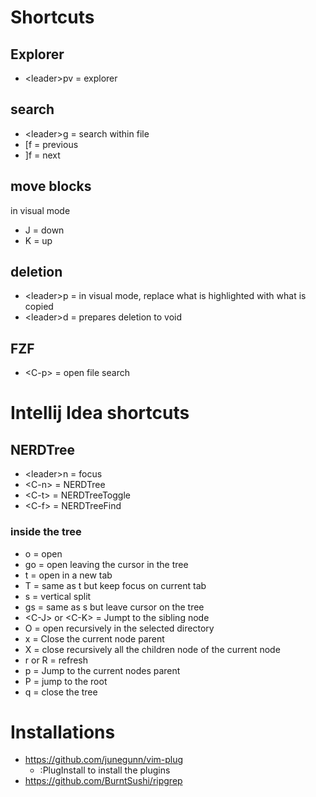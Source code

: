 # Shortcuts
## Explorer
- \<leader>pv = explorer
## search
- \<leader>g = search within file
- [f = previous
- ]f = next
## move blocks
in visual mode
- J = down
- K = up
## deletion
- \<leader>p = in visual mode, replace what is highlighted with what is copied
- \<leader>d = prepares deletion to void
## FZF
- \<C-p> = open file search


# Intellij Idea shortcuts
## NERDTree
- \<leader>n = focus
- \<C-n> = NERDTree
- \<C-t> = NERDTreeToggle
- \<C-f> = NERDTreeFind
### inside the tree
- o = open
- go = open leaving the cursor in the tree
- t = open in a new tab
- T = same as t but keep focus on current tab
- s = vertical split
- gs = same as s but leave cursor on the tree
- \<C-J> or \<C-K> = Jumpt to the sibling node
- O = open recursively in the selected directory
- x = Close the current node parent
- X = close recursively all the children node of the current node
- r or R = refresh 
- p = Jump to the current nodes parent
- P = jump to the root
- q = close the tree

# Installations
- https://github.com/junegunn/vim-plug
  - :PlugInstall to install the plugins
- https://github.com/BurntSushi/ripgrep
